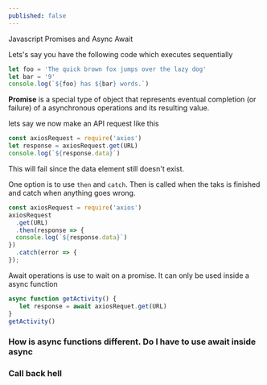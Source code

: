 ```yaml
---
published: false
---
```


Javascript Promises and Async Await


Lets's say you have the following code which executes sequentially

```js
let foo = 'The quick brown fox jumps over the lazy dog'
let bar = '9'
console.log(`${foo} has ${bar} words.`)
```

**Promise** is a special type of object that represents eventual completion (or failure) of a asynchronous operations and its resulting value.

lets say we now make an API request like this 


```js
const axiosRequest = require('axios')
let response = axiosRequest.get(URL)
console.log(`${response.data}`)
```

This will fail since the data element still doesn't exist.

One option is to use `then` and `catch`. Then is called when the taks is finished and catch when anything goes wrong.

```js
const axiosRequest = require('axios')
axiosRequest
  .get(URL)
  .then(response => {
  console.log(`${response.data}`)
})
  .catch(error => {
});
```

Await operations is use to wait on a promise. It can only be used inside a async function

```js
async function getActivity() {
   let response = await axiosRequet.get(URL)
}
getActivity()
```

### How is async functions different. Do I have to use await inside async

### Call back hell 

